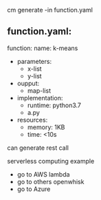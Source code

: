 

cm generate -in function.yaml

function.yaml:
---
function: 
    name: k-means
  - parameters:
    - x-list
    - y-list
  - oupput:
    - map-list
  - implementation:
    - runtime: python3.7
    - a.py
  - resources:
    - memory: 1KB
    - time: <10s
  

can generate rest call


serverless computing example
- go to AWS lambda
- go to others openwhisk
- go to Azure

